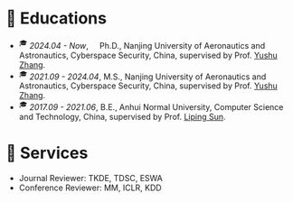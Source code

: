 
# 📖 Educations
- <sup>&#x1F393;</sup>  *2024.04 - Now*,&nbsp; &nbsp;&nbsp; Ph.D., Nanjing University of Aeronautics and Astronautics, Cyberspace Security, China, supervised by Prof. [Yushu Zhang](https://yushuzhang.cn/).
- <sup>&#x1F393;</sup>  *2021.09 - 2024.04*, M.S., Nanjing University of Aeronautics and Astronautics, Cyberspace Security, China, supervised by Prof. [Yushu Zhang](https://yushuzhang.cn/).
- <sup>&#x1F393;</sup>  *2017.09 - 2021.06*, B.E., Anhui Normal University, Computer Science and Technology, China, supervised by Prof. [Liping Sun](https://ci.ahnu.edu.cn/info/1107/2962.htm).


# 💬 Services
- Journal Reviewer: TKDE, TDSC, ESWA
- Conference Reviewer: MM, ICLR, KDD


<!-- # 💻 Internships
- *2021.11 - 2022.06*, [Sony AI](https://ai.sony/index.html), Research Intern, Tokyo.
- *2020.10 - 2021.10*, [Tencent, Youtu Lab](https://open.youtu.qq.com/#/open/home), Research Intern, Shanghai.
- *2019.11 - 2020.4*, [Alibaba, AliExpress](https://best.aliexpress.com/?src=google&albch=fbrnd&acnt=304-410-9721&albcp=2068664807&albag=79246744747&slnk=&trgt=aud-349278956780%3Akwd-14802285088&plac=&crea=593475686546&netw=g&device=c&mtctp=e&memo1=&albbt=Google_7_fbrnd&albagn=888888&isSmbActive=false&isSmbAutoCall=false&needSmbHouyi=false&gclid=CjwKCAjw6raYBhB7EiwABge5KmJEdkBNra9NIkEyXjv8DeW97nuCkApkC0hO6wXmUElokzEzwubdCBoCS1kQAvD_BwE&aff_fcid=49d56b453a774dd18d8a51ad2cf75f42-1661916386478-02753-UneMJZVf&aff_fsk=UneMJZVf&aff_platform=aaf&sk=UneMJZVf&aff_trace_key=49d56b453a774dd18d8a51ad2cf75f42-1661916386478-02753-UneMJZVf&terminal_id=830c48989058475bba173ccde706b3e7&afSmartRedirect=y), Software Engineer, Hangzhou.  --> 

<!--# 🎙 Miscellaneous

### Travel
I enjoy the time traveling with my families and friends. I am always excited about visiting new places and knowing different cultures.



### My cat
My girlfriend and I have three cats together, they are very adorable and have brought a lot of fun to our lives!

<img src="../../images/cat1.jpeg" width = "300" alt="图片名称" align=center />  <img src="../../images/cat4.jpeg" width = "300" alt="图片名称" align=center /> <img src="../../images/cat2.jpeg" width = "300" alt="图片名称" align=center /> --> 








